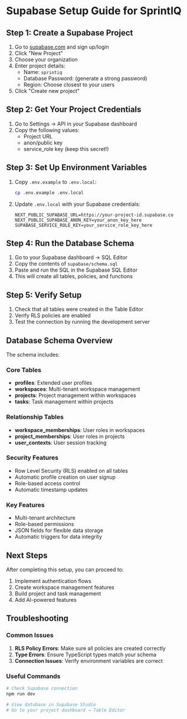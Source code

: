 # Supabase Setup Guide for SprintIQ

## Step 1: Create a Supabase Project

1. Go to [supabase.com](https://supabase.com) and sign up/login
2. Click "New Project"
3. Choose your organization
4. Enter project details:
   - Name: `sprintiq`
   - Database Password: (generate a strong password)
   - Region: Choose closest to your users
5. Click "Create new project"

## Step 2: Get Your Project Credentials

1. Go to Settings → API in your Supabase dashboard
2. Copy the following values:
   - Project URL
   - anon/public key
   - service_role key (keep this secret!)

## Step 3: Set Up Environment Variables

1. Copy `.env.example` to `.env.local`:
   ```bash
   cp .env.example .env.local
   ```

2. Update `.env.local` with your Supabase credentials:
   ```env
   NEXT_PUBLIC_SUPABASE_URL=https://your-project-id.supabase.co
   NEXT_PUBLIC_SUPABASE_ANON_KEY=your_anon_key_here
   SUPABASE_SERVICE_ROLE_KEY=your_service_role_key_here
   ```

## Step 4: Run the Database Schema

1. Go to your Supabase dashboard → SQL Editor
2. Copy the contents of `supabase/schema.sql`
3. Paste and run the SQL in the Supabase SQL Editor
4. This will create all tables, policies, and functions

## Step 5: Verify Setup

1. Check that all tables were created in the Table Editor
2. Verify RLS policies are enabled
3. Test the connection by running the development server

## Database Schema Overview

The schema includes:

### Core Tables
- **profiles**: Extended user profiles
- **workspaces**: Multi-tenant workspace management
- **projects**: Project management within workspaces
- **tasks**: Task management within projects

### Relationship Tables
- **workspace_memberships**: User roles in workspaces
- **project_memberships**: User roles in projects
- **user_contexts**: User session tracking

### Security Features
- Row Level Security (RLS) enabled on all tables
- Automatic profile creation on user signup
- Role-based access control
- Automatic timestamp updates

### Key Features
- Multi-tenant architecture
- Role-based permissions
- JSON fields for flexible data storage
- Automatic triggers for data integrity

## Next Steps

After completing this setup, you can proceed to:
1. Implement authentication flows
2. Create workspace management features
3. Build project and task management
4. Add AI-powered features

## Troubleshooting

### Common Issues

1. **RLS Policy Errors**: Make sure all policies are created correctly
2. **Type Errors**: Ensure TypeScript types match your schema
3. **Connection Issues**: Verify environment variables are correct

### Useful Commands

```bash
# Check Supabase connection
npm run dev

# View database in Supabase Studio
# Go to your project dashboard → Table Editor
``` 
